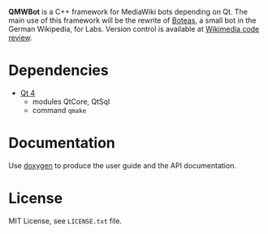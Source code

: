 **QMWBot** is a C++ framework for MediaWiki bots depending on Qt.  The main use
of this framework will be the rewrite of [Boteas][boteas], a small bot in the
German Wikipedia, for Labs.  Version control is available at [Wikimedia code
review][gerrit].

# Dependencies
- [Qt 4][qt]
  - modules QtCore, QtSql
  - command `qmake`

# Documentation
Use [doxygen][doxygen] to produce the user guide and the API documentation.

# License
MIT License, see `LICENSE.txt` file.

[boteas]: https://de.wikipedia.org/wiki/Benutzer:Boteas
[gerrit]: https://gerrit.wikimedia.org/r/gitweb?p=labs/qmwbot.git;a=summary
[qt]: https://qt-project.org
[doxygen]: http://doxygen.org

